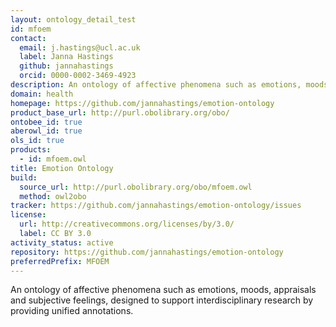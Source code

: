 ```yaml
---
layout: ontology_detail_test
id: mfoem
contact:
  email: j.hastings@ucl.ac.uk
  label: Janna Hastings
  github: jannahastings
  orcid: 0000-0002-3469-4923
description: An ontology of affective phenomena such as emotions, moods, appraisals and subjective feelings.
domain: health
homepage: https://github.com/jannahastings/emotion-ontology
product_base_url: http://purl.obolibrary.org/obo/
ontobee_id: true
aberowl_id: true
ols_id: true
products:
  - id: mfoem.owl
title: Emotion Ontology
build:
  source_url: http://purl.obolibrary.org/obo/mfoem.owl
  method: owl2obo
tracker: https://github.com/jannahastings/emotion-ontology/issues
license:
  url: http://creativecommons.org/licenses/by/3.0/
  label: CC BY 3.0
activity_status: active
repository: https://github.com/jannahastings/emotion-ontology
preferredPrefix: MFOEM
---
```


An ontology of affective phenomena such as emotions, moods, appraisals and subjective feelings, designed to support interdisciplinary research by providing unified annotations.
